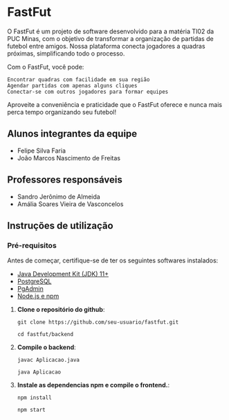 # FastFut

O FastFut é um projeto de software desenvolvido para a matéria TI02 da PUC Minas, com o objetivo de transformar a organização de partidas de futebol entre amigos. Nossa plataforma conecta jogadores a quadras próximas, simplificando todo o processo.

Com o FastFut, você pode:

    Encontrar quadras com facilidade em sua região
    Agendar partidas com apenas alguns cliques
    Conectar-se com outros jogadores para formar equipes

Aproveite a conveniência e praticidade que o FastFut oferece e nunca mais perca tempo organizando seu futebol!

## Alunos integrantes da equipe

- Felipe Silva Faria
- João Marcos Nascimento de Freitas

## Professores responsáveis

- Sandro Jerônimo de Almeida
- Amália Soares Vieira de Vasconcelos

## Instruções de utilização

### Pré-requisitos

Antes de começar, certifique-se de ter os seguintes softwares instalados:

- [Java Development Kit (JDK) 11+](https://www.oracle.com/java/technologies/javase-jdk11-downloads.html)
- [PostgreSQL](https://www.postgresql.org/download/)
- [PgAdmin](https://www.pgadmin.org/download/)
- [Node.js e npm](https://nodejs.org/)

1.  **Clone o repositório do github**:

    `git clone https://github.com/seu-usuario/fastfut.git`

    `cd fastfut/backend`

2.  **Compile o backend**:

    `javac Aplicacao.java`

    `java Aplicacao`

3.  **Instale as dependencias npm e compile o frontend.**:

    `npm install`

    `npm start`
